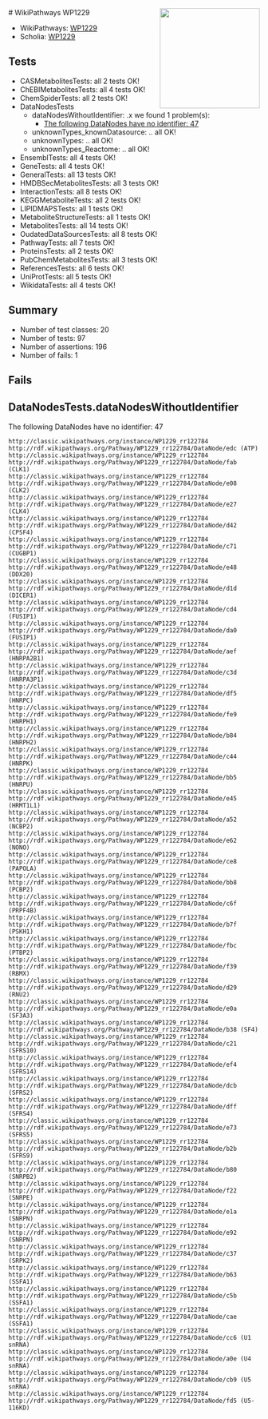 <img style="float: right; width: 200px" src="https://upload.wikimedia.org/wikipedia/commons/thumb/8/83/Wplogo_with_text_500.png/640px-Wplogo_with_text_500.png" />
# WikiPathways WP1229

* WikiPathways: [WP1229](https://wikipathways.org/pathways/WP1229)
* Scholia: [WP1229](https://scholia.toolforge.org/wikipathways/WP1229)
## Tests
* CASMetabolitesTests: all 2 tests OK!
* ChEBIMetabolitesTests: all 4 tests OK!
* ChemSpiderTests: all 2 tests OK!
* DataNodesTests
    * dataNodesWithoutIdentifier: .x we found 1 problem(s):
        * [The following DataNodes have no identifier: 47](#8792c4f4)
    * unknownTypes_knownDatasource: .. all OK!
    * unknownTypes: .. all OK!
    * unknownTypes_Reactome: .. all OK!
* EnsemblTests: all 4 tests OK!
* GeneTests: all 4 tests OK!
* GeneralTests: all 13 tests OK!
* HMDBSecMetabolitesTests: all 3 tests OK!
* InteractionTests: all 8 tests OK!
* KEGGMetaboliteTests: all 2 tests OK!
* LIPIDMAPSTests: all 1 tests OK!
* MetaboliteStructureTests: all 1 tests OK!
* MetabolitesTests: all 14 tests OK!
* OudatedDataSourcesTests: all 8 tests OK!
* PathwayTests: all 7 tests OK!
* ProteinsTests: all 2 tests OK!
* PubChemMetabolitesTests: all 3 tests OK!
* ReferencesTests: all 6 tests OK!
* UniProtTests: all 5 tests OK!
* WikidataTests: all 4 tests OK!


## Summary

* Number of test classes: 20
* Number of tests: 97
* Number of assertions: 196
* Number of fails: 1

## Fails

<a name="8792c4f4" />

## DataNodesTests.dataNodesWithoutIdentifier

The following DataNodes have no identifier: 47
```
http://classic.wikipathways.org/instance/WP1229_rr122784 http://rdf.wikipathways.org/Pathway/WP1229_rr122784/DataNode/edc (ATP)
http://classic.wikipathways.org/instance/WP1229_rr122784 http://rdf.wikipathways.org/Pathway/WP1229_rr122784/DataNode/fab (CLK1)
http://classic.wikipathways.org/instance/WP1229_rr122784 http://rdf.wikipathways.org/Pathway/WP1229_rr122784/DataNode/e08 (CLK2)
http://classic.wikipathways.org/instance/WP1229_rr122784 http://rdf.wikipathways.org/Pathway/WP1229_rr122784/DataNode/e27 (CLK4)
http://classic.wikipathways.org/instance/WP1229_rr122784 http://rdf.wikipathways.org/Pathway/WP1229_rr122784/DataNode/d42 (CPSF4)
http://classic.wikipathways.org/instance/WP1229_rr122784 http://rdf.wikipathways.org/Pathway/WP1229_rr122784/DataNode/c71 (CUGBP1)
http://classic.wikipathways.org/instance/WP1229_rr122784 http://rdf.wikipathways.org/Pathway/WP1229_rr122784/DataNode/e48 (DDX20)
http://classic.wikipathways.org/instance/WP1229_rr122784 http://rdf.wikipathways.org/Pathway/WP1229_rr122784/DataNode/d1d (DICER1)
http://classic.wikipathways.org/instance/WP1229_rr122784 http://rdf.wikipathways.org/Pathway/WP1229_rr122784/DataNode/cd4 (FUSIP1)
http://classic.wikipathways.org/instance/WP1229_rr122784 http://rdf.wikipathways.org/Pathway/WP1229_rr122784/DataNode/da0 (FUSIP1)
http://classic.wikipathways.org/instance/WP1229_rr122784 http://rdf.wikipathways.org/Pathway/WP1229_rr122784/DataNode/aef (HNRPA2B1)
http://classic.wikipathways.org/instance/WP1229_rr122784 http://rdf.wikipathways.org/Pathway/WP1229_rr122784/DataNode/c3d (HNRPA3P1)
http://classic.wikipathways.org/instance/WP1229_rr122784 http://rdf.wikipathways.org/Pathway/WP1229_rr122784/DataNode/df5 (HNRPC)
http://classic.wikipathways.org/instance/WP1229_rr122784 http://rdf.wikipathways.org/Pathway/WP1229_rr122784/DataNode/fe9 (HNRPH1)
http://classic.wikipathways.org/instance/WP1229_rr122784 http://rdf.wikipathways.org/Pathway/WP1229_rr122784/DataNode/b84 (HNRPH2)
http://classic.wikipathways.org/instance/WP1229_rr122784 http://rdf.wikipathways.org/Pathway/WP1229_rr122784/DataNode/c44 (HNRPK)
http://classic.wikipathways.org/instance/WP1229_rr122784 http://rdf.wikipathways.org/Pathway/WP1229_rr122784/DataNode/bb5 (HNRPU)
http://classic.wikipathways.org/instance/WP1229_rr122784 http://rdf.wikipathways.org/Pathway/WP1229_rr122784/DataNode/e45 (HRMT1L1)
http://classic.wikipathways.org/instance/WP1229_rr122784 http://rdf.wikipathways.org/Pathway/WP1229_rr122784/DataNode/a52 (NCBP2)
http://classic.wikipathways.org/instance/WP1229_rr122784 http://rdf.wikipathways.org/Pathway/WP1229_rr122784/DataNode/e62 (NONO)
http://classic.wikipathways.org/instance/WP1229_rr122784 http://rdf.wikipathways.org/Pathway/WP1229_rr122784/DataNode/ce8 (PAPOLA)
http://classic.wikipathways.org/instance/WP1229_rr122784 http://rdf.wikipathways.org/Pathway/WP1229_rr122784/DataNode/bb8 (PCBP2)
http://classic.wikipathways.org/instance/WP1229_rr122784 http://rdf.wikipathways.org/Pathway/WP1229_rr122784/DataNode/c6f (PRPF4B)
http://classic.wikipathways.org/instance/WP1229_rr122784 http://rdf.wikipathways.org/Pathway/WP1229_rr122784/DataNode/b7f (PSKH1)
http://classic.wikipathways.org/instance/WP1229_rr122784 http://rdf.wikipathways.org/Pathway/WP1229_rr122784/DataNode/fbc (PTBP2)
http://classic.wikipathways.org/instance/WP1229_rr122784 http://rdf.wikipathways.org/Pathway/WP1229_rr122784/DataNode/f39 (RBMX)
http://classic.wikipathways.org/instance/WP1229_rr122784 http://rdf.wikipathways.org/Pathway/WP1229_rr122784/DataNode/d29 (RNU2)
http://classic.wikipathways.org/instance/WP1229_rr122784 http://rdf.wikipathways.org/Pathway/WP1229_rr122784/DataNode/e0a (SF3A3)
http://classic.wikipathways.org/instance/WP1229_rr122784 http://rdf.wikipathways.org/Pathway/WP1229_rr122784/DataNode/b38 (SF4)
http://classic.wikipathways.org/instance/WP1229_rr122784 http://rdf.wikipathways.org/Pathway/WP1229_rr122784/DataNode/c21 (SFRS10)
http://classic.wikipathways.org/instance/WP1229_rr122784 http://rdf.wikipathways.org/Pathway/WP1229_rr122784/DataNode/ef4 (SFRS14)
http://classic.wikipathways.org/instance/WP1229_rr122784 http://rdf.wikipathways.org/Pathway/WP1229_rr122784/DataNode/dcb (SFRS2)
http://classic.wikipathways.org/instance/WP1229_rr122784 http://rdf.wikipathways.org/Pathway/WP1229_rr122784/DataNode/dff (SFRS4)
http://classic.wikipathways.org/instance/WP1229_rr122784 http://rdf.wikipathways.org/Pathway/WP1229_rr122784/DataNode/e73 (SFRS5)
http://classic.wikipathways.org/instance/WP1229_rr122784 http://rdf.wikipathways.org/Pathway/WP1229_rr122784/DataNode/b2b (SFRS9)
http://classic.wikipathways.org/instance/WP1229_rr122784 http://rdf.wikipathways.org/Pathway/WP1229_rr122784/DataNode/b80 (SNRPB2)
http://classic.wikipathways.org/instance/WP1229_rr122784 http://rdf.wikipathways.org/Pathway/WP1229_rr122784/DataNode/f22 (SNRPE)
http://classic.wikipathways.org/instance/WP1229_rr122784 http://rdf.wikipathways.org/Pathway/WP1229_rr122784/DataNode/e1a (SNRPN)
http://classic.wikipathways.org/instance/WP1229_rr122784 http://rdf.wikipathways.org/Pathway/WP1229_rr122784/DataNode/e92 (SNRPN)
http://classic.wikipathways.org/instance/WP1229_rr122784 http://rdf.wikipathways.org/Pathway/WP1229_rr122784/DataNode/c37 (SRPK2)
http://classic.wikipathways.org/instance/WP1229_rr122784 http://rdf.wikipathways.org/Pathway/WP1229_rr122784/DataNode/b63 (SSFA1)
http://classic.wikipathways.org/instance/WP1229_rr122784 http://rdf.wikipathways.org/Pathway/WP1229_rr122784/DataNode/c5b (SSFA1)
http://classic.wikipathways.org/instance/WP1229_rr122784 http://rdf.wikipathways.org/Pathway/WP1229_rr122784/DataNode/cae (SSFA1)
http://classic.wikipathways.org/instance/WP1229_rr122784 http://rdf.wikipathways.org/Pathway/WP1229_rr122784/DataNode/cc6 (U1 snRNA)
http://classic.wikipathways.org/instance/WP1229_rr122784 http://rdf.wikipathways.org/Pathway/WP1229_rr122784/DataNode/a0e (U4 snRNA)
http://classic.wikipathways.org/instance/WP1229_rr122784 http://rdf.wikipathways.org/Pathway/WP1229_rr122784/DataNode/cb9 (U5 snRNA)
http://classic.wikipathways.org/instance/WP1229_rr122784 http://rdf.wikipathways.org/Pathway/WP1229_rr122784/DataNode/fd5 (U5-116KD)
```

